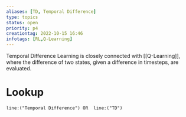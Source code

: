 ```yaml
---
aliases: [TD, Temporal Difference]
type: topics
status: open
priority: p4
creationtag: 2022-10-15 16:46
infotags: [RL,Q-Learning]
---
```


Temporal Difference Learning is closely connected with [[Q-Learning]], where the difference of two states, given a difference in timesteps, are evaluated.

# Lookup
```query 
line:("Temporal Difference") OR  line:("TD") 
```